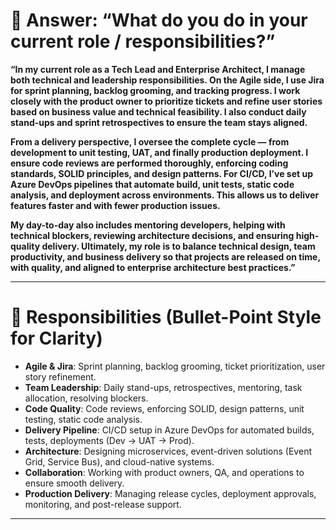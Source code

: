 
# 🌟 Answer: “What do you do in your current role / responsibilities?”

**“In my current role as a Tech Lead and Enterprise Architect, I manage both technical and leadership responsibilities. On the Agile side, I use Jira for sprint planning, backlog grooming, and tracking progress. I work closely with the product owner to prioritize tickets and refine user stories based on business value and technical feasibility. I also conduct daily stand-ups and sprint retrospectives to ensure the team stays aligned.**

**From a delivery perspective, I oversee the complete cycle — from development to unit testing, UAT, and finally production deployment. I ensure code reviews are performed thoroughly, enforcing coding standards, SOLID principles, and design patterns. For CI/CD, I’ve set up Azure DevOps pipelines that automate build, unit tests, static code analysis, and deployment across environments. This allows us to deliver features faster and with fewer production issues.**

**My day-to-day also includes mentoring developers, helping with technical blockers, reviewing architecture decisions, and ensuring high-quality delivery. Ultimately, my role is to balance technical design, team productivity, and business delivery so that projects are released on time, with quality, and aligned to enterprise architecture best practices.”**

---

# 🌟 Responsibilities (Bullet-Point Style for Clarity)

* **Agile & Jira**: Sprint planning, backlog grooming, ticket prioritization, user story refinement.
* **Team Leadership**: Daily stand-ups, retrospectives, mentoring, task allocation, resolving blockers.
* **Code Quality**: Code reviews, enforcing SOLID, design patterns, unit testing, static code analysis.
* **Delivery Pipeline**: CI/CD setup in Azure DevOps for automated builds, tests, deployments (Dev → UAT → Prod).
* **Architecture**: Designing microservices, event-driven solutions (Event Grid, Service Bus), and cloud-native systems.
* **Collaboration**: Working with product owners, QA, and operations to ensure smooth delivery.
* **Production Delivery**: Managing release cycles, deployment approvals, monitoring, and post-release support.

---

